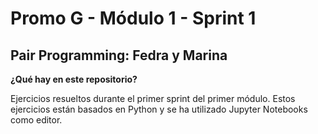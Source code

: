 # Promo G - Módulo 1 - Sprint 1
## Pair Programming: Fedra y Marina
**¿Qué hay en este repositorio?**</p>
Ejercicios resueltos durante el primer sprint del primer módulo. Estos ejercicios están basados en Python y se ha utilizado Jupyter Notebooks como editor.